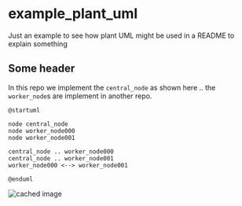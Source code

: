 # example_plant_uml
Just an example to see how plant UML might be used in a README to explain something

## Some header

In this repo we implement the `central_node` as shown here .. the `worker_node`s are implement in another repo.
```plantuml
@startuml

node central_node
node worker_node000
node worker_node001

central_node .. worker_node000
central_node .. worker_node001
worker_node000 <--> worker_node001

@enduml
```

![cached image](http://www.plantuml.com/plantuml/proxy?src=https://raw.github.com/dneise/example_plant_uml/blob/master/README.md)
